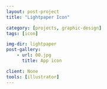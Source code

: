 ```yaml
---
layout: post-project
title: "Lightpaper Icon"

category: [projects, graphic-design]
tags: [icon]

img-dir: lightpaper
post-gallery:
    - url: 00.jpg
      title: App icon

client: None
tools: [illustrator]
---
```


